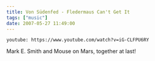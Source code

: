 ```yaml
---
title: Von Südenfed - Fledermaus Can't Get It
tags: ["music"]
date: 2007-05-27 11:49:00
---
```


`youtube: https://www.youtube.com/watch?v=iG-CLFPU6RY`

Mark E. Smith and Mouse on Mars, together at last!
